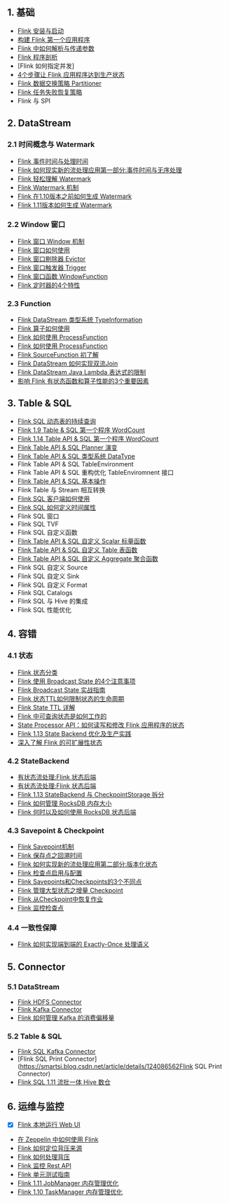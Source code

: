 
## 1. 基础

- [Flink 安装与启动](https://blog.csdn.net/SunnyYoona/article/details/78276595)
- [构建 Flink 第一个应用程序](https://blog.csdn.net/SunnyYoona/article/details/126087865)
- [Flink 中如何解析与传递参数]()
- [Flink 程序剖析](https://smartsi.blog.csdn.net/article/details/126088002)
- [Flink 如何指定并发]
- [4个步骤让 Flink 应用程序达到生产状态]()
- [Flink 数据交换策略 Partitioner]()
- [Flink 任务失败恢复策略]()
- Flink 与 SPI

## 2. DataStream

### 2.1 时间概念与 Watermark

- [Flink 事件时间与处理时间]()
- [Flink 如何现实新的流处理应用第一部分:事件时间与无序处理](https://smartsi.blog.csdn.net/article/details/122513198)
- [Flink 轻松理解 Watermark]()
- [Flink Watermark 机制]()
- [Flink 在1.10版本之前如何生成 Watermark]()
- [Flink 1.11版本如何生成 Watermark]()

### 2.2 Window 窗口

- [Flink 窗口 Window 机制]()
- [Flink 窗口如何使用]()
- [Flink 窗口剔除器 Evictor]()
- [Flink 窗口触发器 Trigger]()
- [Flink 窗口函数 WindowFunction]()
- [Flink 定时器的4个特性]()

### 2.3 Function

- [Flink DataStream 类型系统 TypeInformation](https://smartsi.blog.csdn.net/article/details/124333830)
- [Flink 算子如何使用]()
- [Flink 如何使用 ProcessFunction]()
- [Flink 如何使用 ProcessFunction]()
- [Flink SourceFunction 初了解](https://smartsi.blog.csdn.net/article/details/123342142)
- [Flink DataStream 如何实现双流Join]()
- [Flink DataStream Java Lambda 表达式的限制](https://smartsi.blog.csdn.net/article/details/120661028)
- [影响 Flink 有状态函数和算子性能的3个重要因素]()

## 3. Table & SQL

- [Flink SQL 动态表的持续查询]()
- [Flink 1.9 Table & SQL 第一个程序 WordCount](https://smartsi.blog.csdn.net/article/details/124062998)
- [Flink 1.14 Table API & SQL 第一个程序 WordCount](https://smartsi.blog.csdn.net/article/details/124110710)
- [Flink Table API & SQL Planner 演变](https://smartsi.blog.csdn.net/article/details/124159459)
- [Flink Table API & SQL 类型系统 DataType](https://smartsi.blog.csdn.net/article/details/124555713)
- Flink Table API & SQL TableEnvironment
- Flink Table API & SQL 重构优化 TableEnviromnent 接口
- [Flink Table API & SQL 基本操作](https://smartsi.blog.csdn.net/article/details/124205430)
- Flink Table 与 Stream 相互转换
- [Flink SQL 客户端如何使用](https://smartsi.blog.csdn.net/article/details/124460822)
- [Flink SQL 如何定义时间属性]()
- Flink SQL 窗口
- Flink SQL TVF
- Flink SQL 自定义函数
- [Flink Table API & SQL 自定义 Scalar 标量函数](https://smartsi.blog.csdn.net/article/details/124853175)
- [Flink Table API & SQL 自定义 Table 表函数](https://smartsi.blog.csdn.net/article/details/124874280)
- [Flink Table API & SQL 自定义 Aggregate 聚合函数](https://smartsi.blog.csdn.net/article/details/124891129)
- Flink SQL 自定义 Source
- Flink SQL 自定义 Sink
- Flink SQL 自定义 Format
- Flink SQL Catalogs
- Flink SQL 与 Hive 的集成
- Flink SQL 性能优化


## 4. 容错

### 4.1 状态

- [Flink 状态分类](https://smartsi.blog.csdn.net/article/details/123296073)
- [Flink 使用 Broadcast State 的4个注意事项]()
- [Flink Broadcast State 实战指南]()
- [Flink 状态TTL如何限制状态的生命周期]()
- [Flink State TTL 详解](https://smartsi.blog.csdn.net/article/details/123221583)
- [Flink 中可查询状态是如何工作的]()
- [State Processor API：如何读写和修改 Flink 应用程序的状态](https://smartsi.blog.csdn.net/article/details/123265728)
- [Flink 1.13 State Backend 优化及生产实践](https://smartsi.blog.csdn.net/article/details/123057769)
- [深入了解 Flink 的可扩展性状态](https://smartsi.blog.csdn.net/article/details/121006448)

### 4.2 StateBackend

- [有状态流处理:Flink 状态后端]()
- [有状态流处理:Flink 状态后端]()
- [Flink 1.13 StateBackend 与 CheckpointStorage 拆分]()
- [Flink 如何管理 RocksDB 内存大小]()
- [Flink 何时以及如何使用 RocksDB 状态后端]()

### 4.3 Savepoint & Checkpoint

- [Flink Savepoint机制]()
- [Flink 保存点之回溯时间]()
- [Flink 如何实现新的流处理应用第二部分:版本化状态]()
- [Flink 检查点启用与配置]()
- [Flink Savepoints和Checkpoints的3个不同点]()
- [Flink 管理大型状态之增量 Checkpoint]()
- [Flink 从Checkpoint中恢复作业]()
- [Flink 监控检查点]()

### 4.4 一致性保障

- [Flink 如何实现端到端的 Exactly-Once 处理语义]()

## 5. Connector

### 5.1 DataStream

- [Flink HDFS Connector]()
- [Flink Kafka Connector]()
- [Flink 如何管理 Kafka 的消费偏移量]()

### 5.2 Table & SQL

- [Flink SQL Kafka Connector]()
- [Flink SQL Print Connector](https://smartsi.blog.csdn.net/article/details/124086562Flink SQL Print Connector)
- [Flink SQL 1.11 流批一体 Hive 数仓](https://smartsi.blog.csdn.net/article/details/121061979)


## 6. 运维与监控

- [x] [Flink 本地运行 Web UI](https://smartsi.blog.csdn.net/article/details/124742662)
- [在 Zeppelin 中如何使用 Flink]()
- [Flink 如何定位背压来源]()
- [Flink 如何处理背压]()
- [Flink 监控 Rest API](https://smartsi.blog.csdn.net/article/details/126087582)
- [Flink 单元测试指南]()
- [Flink 1.11 JobManager 内存管理优化]()
- [Flink 1.10 TaskManager 内存管理优化]()
